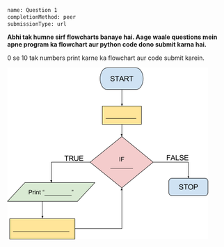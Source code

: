 ```ngMeta
name: Question 1
completionMethod: peer
submissionType: url
```

**Abhi tak humne sirf flowcharts banaye hai. Aage waale questions mein apne program ka flowchart aur python code dono submit karna hai.**

0 se 10 tak numbers print karne ka flowchart aur code submit karein.

![empty flowchart](assets/question_images/13.1-image1.png)
